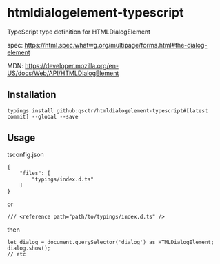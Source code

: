# htmldialogelement-typescript

TypeScript type definition for HTMLDialogElement

spec: https://html.spec.whatwg.org/multipage/forms.html#the-dialog-element

MDN: https://developer.mozilla.org/en-US/docs/Web/API/HTMLDialogElement

## Installation

    typings install github:qsctr/htmldialogelement-typescript#[latest commit] --global --save

## Usage

tsconfig.json

    {
        "files": [
            "typings/index.d.ts"
        ]
    }
    
or

    /// <reference path="path/to/typings/index.d.ts" />
    
then

    let dialog = document.querySelector('dialog') as HTMLDialogElement;
    dialog.show();
    // etc
